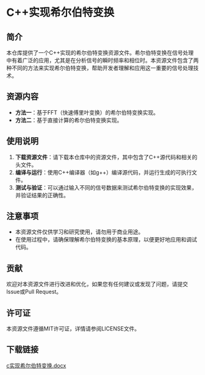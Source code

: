 # C++实现希尔伯特变换

## 简介

本仓库提供了一个C++实现的希尔伯特变换资源文件。希尔伯特变换在信号处理中有着广泛的应用，尤其是在分析信号的瞬时频率和相位时。本资源文件包含了两种不同的方法来实现希尔伯特变换，帮助开发者理解和应用这一重要的信号处理技术。

## 资源内容

- **方法一**：基于FFT（快速傅里叶变换）的希尔伯特变换实现。
- **方法二**：基于直接计算的希尔伯特变换实现。

## 使用说明

1. **下载资源文件**：请下载本仓库中的资源文件，其中包含了C++源代码和相关的头文件。
2. **编译与运行**：使用C++编译器（如g++）编译源代码，并运行生成的可执行文件。
3. **测试与验证**：可以通过输入不同的信号数据来测试希尔伯特变换的实现效果，并验证结果的正确性。

## 注意事项

- 本资源文件仅供学习和研究使用，请勿用于商业用途。
- 在使用过程中，请确保理解希尔伯特变换的基本原理，以便更好地应用和调试代码。

## 贡献

欢迎对本资源文件进行改进和优化，如果您有任何建议或发现了问题，请提交Issue或Pull Request。

## 许可证

本资源文件遵循MIT许可证，详情请参阅LICENSE文件。

## 下载链接

[c实现希尔伯特变换.docx](https://pan.quark.cn/s/55b53f37bfdb)